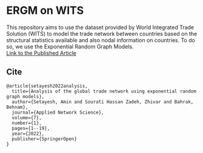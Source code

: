 # ERGM on WITS

This repository aims to use the dataset provided by World Integrated Trade Solution (WITS) to model the trade network between countries based on the structural statistics available and also nodal information on countries. To do so, we use the Exponential Random Graph Models.  
[Link to the Published Article](https://appliednetsci.springeropen.com/articles/10.1007/s41109-022-00479-7)
## Cite
```
@article{setayesh2022analysis,
  title={Analysis of the global trade network using exponential random graph models},
  author={Setayesh, Amin and Sourati Hassan Zadeh, Zhivar and Bahrak, Behnam},
  journal={Applied Network Science},
  volume={7},
  number={1},
  pages={1--19},
  year={2022},
  publisher={SpringerOpen}
}
```
